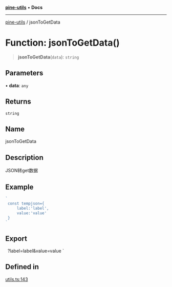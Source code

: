 [**pine-utils**](../README.md) • **Docs**

***

[pine-utils](../globals.md) / jsonToGetData

# Function: jsonToGetData()

> **jsonToGetData**(`data`): `string`

## Parameters

• **data**: `any`

## Returns

`string`

## Name

jsonToGetData

## Description

JSON转get数据

## Example

```ts
`
 const tempjson={
     label:'label',
     value:'value'
 }
`
```

## Export

`
`?label=label&value=value
`

## Defined in

[utils.ts:143](https://github.com/byzhyt/pine-utils/blob/924fa77904d2b99c7ab94631f9f8a700b695aa96/src/utils.ts#L143)
